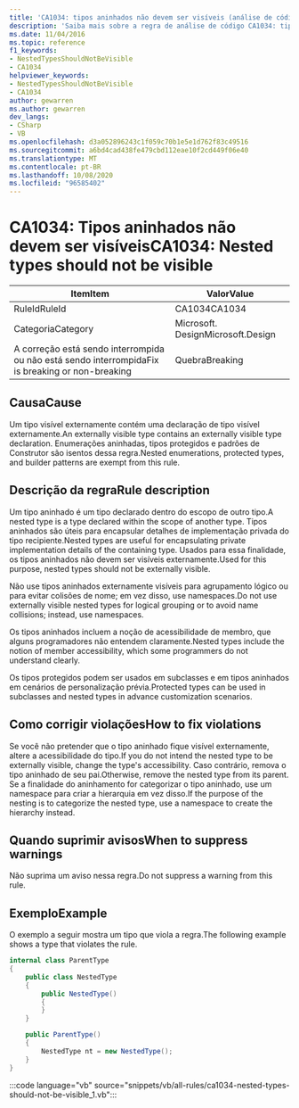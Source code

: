 ```yaml
---
title: 'CA1034: tipos aninhados não devem ser visíveis (análise de código)'
description: 'Saiba mais sobre a regra de análise de código CA1034: tipos aninhados não devem ser visíveis'
ms.date: 11/04/2016
ms.topic: reference
f1_keywords:
- NestedTypesShouldNotBeVisible
- CA1034
helpviewer_keywords:
- NestedTypesShouldNotBeVisible
- CA1034
author: gewarren
ms.author: gewarren
dev_langs:
- CSharp
- VB
ms.openlocfilehash: d3a052896243c1f059c70b1e5e1d762f83c49516
ms.sourcegitcommit: a6bd4cad438fe479cbd112eae10f2cd449f06e40
ms.translationtype: MT
ms.contentlocale: pt-BR
ms.lasthandoff: 10/08/2020
ms.locfileid: "96585402"
---
```

# <a name="ca1034-nested-types-should-not-be-visible"></a><span data-ttu-id="1310c-103">CA1034: Tipos aninhados não devem ser visíveis</span><span class="sxs-lookup"><span data-stu-id="1310c-103">CA1034: Nested types should not be visible</span></span>

| <span data-ttu-id="1310c-104">Item</span><span class="sxs-lookup"><span data-stu-id="1310c-104">Item</span></span>                                     | <span data-ttu-id="1310c-105">Valor</span><span class="sxs-lookup"><span data-stu-id="1310c-105">Value</span></span>            |
|------------------------------------------|------------------|
| <span data-ttu-id="1310c-106">RuleId</span><span class="sxs-lookup"><span data-stu-id="1310c-106">RuleId</span></span>                                   | <span data-ttu-id="1310c-107">CA1034</span><span class="sxs-lookup"><span data-stu-id="1310c-107">CA1034</span></span>           |
| <span data-ttu-id="1310c-108">Categoria</span><span class="sxs-lookup"><span data-stu-id="1310c-108">Category</span></span>                                 | <span data-ttu-id="1310c-109">Microsoft. Design</span><span class="sxs-lookup"><span data-stu-id="1310c-109">Microsoft.Design</span></span> |
| <span data-ttu-id="1310c-110">A correção está sendo interrompida ou não está sendo interrompida</span><span class="sxs-lookup"><span data-stu-id="1310c-110">Fix is breaking or non-breaking</span></span> | <span data-ttu-id="1310c-111">Quebra</span><span class="sxs-lookup"><span data-stu-id="1310c-111">Breaking</span></span>         |

## <a name="cause"></a><span data-ttu-id="1310c-112">Causa</span><span class="sxs-lookup"><span data-stu-id="1310c-112">Cause</span></span>

<span data-ttu-id="1310c-113">Um tipo visível externamente contém uma declaração de tipo visível externamente.</span><span class="sxs-lookup"><span data-stu-id="1310c-113">An externally visible type contains an externally visible type declaration.</span></span> <span data-ttu-id="1310c-114">Enumerações aninhadas, tipos protegidos e padrões de Construtor são isentos dessa regra.</span><span class="sxs-lookup"><span data-stu-id="1310c-114">Nested enumerations, protected types, and builder patterns are exempt from this rule.</span></span>

## <a name="rule-description"></a><span data-ttu-id="1310c-115">Descrição da regra</span><span class="sxs-lookup"><span data-stu-id="1310c-115">Rule description</span></span>

<span data-ttu-id="1310c-116">Um tipo aninhado é um tipo declarado dentro do escopo de outro tipo.</span><span class="sxs-lookup"><span data-stu-id="1310c-116">A nested type is a type declared within the scope of another type.</span></span> <span data-ttu-id="1310c-117">Tipos aninhados são úteis para encapsular detalhes de implementação privada do tipo recipiente.</span><span class="sxs-lookup"><span data-stu-id="1310c-117">Nested types are useful for encapsulating private implementation details of the containing type.</span></span> <span data-ttu-id="1310c-118">Usados para essa finalidade, os tipos aninhados não devem ser visíveis externamente.</span><span class="sxs-lookup"><span data-stu-id="1310c-118">Used for this purpose, nested types should not be externally visible.</span></span>

<span data-ttu-id="1310c-119">Não use tipos aninhados externamente visíveis para agrupamento lógico ou para evitar colisões de nome; em vez disso, use namespaces.</span><span class="sxs-lookup"><span data-stu-id="1310c-119">Do not use externally visible nested types for logical grouping or to avoid name collisions; instead, use namespaces.</span></span>

<span data-ttu-id="1310c-120">Os tipos aninhados incluem a noção de acessibilidade de membro, que alguns programadores não entendem claramente.</span><span class="sxs-lookup"><span data-stu-id="1310c-120">Nested types include the notion of member accessibility, which some programmers do not understand clearly.</span></span>

<span data-ttu-id="1310c-121">Os tipos protegidos podem ser usados em subclasses e em tipos aninhados em cenários de personalização prévia.</span><span class="sxs-lookup"><span data-stu-id="1310c-121">Protected types can be used in subclasses and nested types in advance customization scenarios.</span></span>

## <a name="how-to-fix-violations"></a><span data-ttu-id="1310c-122">Como corrigir violações</span><span class="sxs-lookup"><span data-stu-id="1310c-122">How to fix violations</span></span>

<span data-ttu-id="1310c-123">Se você não pretender que o tipo aninhado fique visível externamente, altere a acessibilidade do tipo.</span><span class="sxs-lookup"><span data-stu-id="1310c-123">If you do not intend the nested type to be externally visible, change the type's accessibility.</span></span> <span data-ttu-id="1310c-124">Caso contrário, remova o tipo aninhado de seu pai.</span><span class="sxs-lookup"><span data-stu-id="1310c-124">Otherwise, remove the nested type from its parent.</span></span> <span data-ttu-id="1310c-125">Se a finalidade do aninhamento for categorizar o tipo aninhado, use um namespace para criar a hierarquia em vez disso.</span><span class="sxs-lookup"><span data-stu-id="1310c-125">If the purpose of the nesting is to categorize the nested type, use a namespace to create the hierarchy instead.</span></span>

## <a name="when-to-suppress-warnings"></a><span data-ttu-id="1310c-126">Quando suprimir avisos</span><span class="sxs-lookup"><span data-stu-id="1310c-126">When to suppress warnings</span></span>

<span data-ttu-id="1310c-127">Não suprima um aviso nessa regra.</span><span class="sxs-lookup"><span data-stu-id="1310c-127">Do not suppress a warning from this rule.</span></span>

## <a name="example"></a><span data-ttu-id="1310c-128">Exemplo</span><span class="sxs-lookup"><span data-stu-id="1310c-128">Example</span></span>

<span data-ttu-id="1310c-129">O exemplo a seguir mostra um tipo que viola a regra.</span><span class="sxs-lookup"><span data-stu-id="1310c-129">The following example shows a type that violates the rule.</span></span>

```csharp
internal class ParentType
{
    public class NestedType
    {
        public NestedType()
        {
        }
    }

    public ParentType()
    {
        NestedType nt = new NestedType();
    }
}
```

:::code language="vb" source="snippets/vb/all-rules/ca1034-nested-types-should-not-be-visible_1.vb":::
